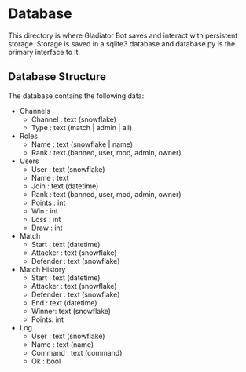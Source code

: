 # Database
This directory is where Gladiator Bot saves and interact with persistent storage.  Storage is saved in a sqlite3 database and database.py is the primary interface to it.

## Database Structure
The database contains the following data:

- Channels
  - Channel : text (snowflake)
  - Type : text (match | admin | all)
- Roles
  - Name : text (snowflake | name)
  - Rank : text (banned, user, mod, admin, owner)
- Users
  - User : text (snowflake)
  - Name : text
  - Join : text (datetime)
  - Rank : text (banned, user, mod, admin, owner)
  - Points : int
  - Win : int
  - Loss : int
  - Draw : int
- Match
  - Start : text (datetime)
  - Attacker : text (snowflake)
  - Defender : text (snowflake)
- Match History
  - Start : text (datetime)
  - Attacker : text (snowflake)
  - Defender : text (snowflake)
  - End : text (datetime)
  - Winner: text (snowflake)
  - Points: int
- Log
  - User : text (snowflake)
  - Name : text (name)
  - Command : text (command)
  - Ok : bool

